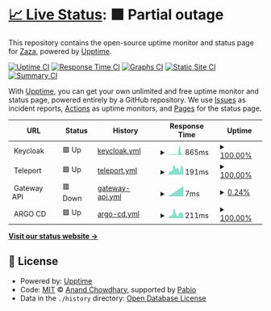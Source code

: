 # [📈 Live Status](https://zazathomas.github.io/upptime-monitor): <!--live status--> **🟧 Partial outage**

This repository contains the open-source uptime monitor and status page for [Zaza](https://zazathomas.github.io/upptime-monitor), powered by [Upptime](https://github.com/upptime/upptime).

[![Uptime CI](https://github.com/zazathomas/upptime-monitor/workflows/Uptime%20CI/badge.svg)](https://github.com/zazathomas/upptime-monitor/actions?query=workflow%3A%22Uptime+CI%22)
[![Response Time CI](https://github.com/zazathomas/upptime-monitor/workflows/Response%20Time%20CI/badge.svg)](https://github.com/zazathomas/upptime-monitor/actions?query=workflow%3A%22Response+Time+CI%22)
[![Graphs CI](https://github.com/zazathomas/upptime-monitor/workflows/Graphs%20CI/badge.svg)](https://github.com/zazathomas/upptime-monitor/actions?query=workflow%3A%22Graphs+CI%22)
[![Static Site CI](https://github.com/zazathomas/upptime-monitor/workflows/Static%20Site%20CI/badge.svg)](https://github.com/zazathomas/upptime-monitor/actions?query=workflow%3A%22Static+Site+CI%22)
[![Summary CI](https://github.com/zazathomas/upptime-monitor/workflows/Summary%20CI/badge.svg)](https://github.com/zazathomas/upptime-monitor/actions?query=workflow%3A%22Summary+CI%22)

With [Upptime](https://upptime.js.org), you can get your own unlimited and free uptime monitor and status page, powered entirely by a GitHub repository. We use [Issues](https://github.com/zazathomas/upptime-monitor/issues) as incident reports, [Actions](https://github.com/zazathomas/upptime-monitor/actions) as uptime monitors, and [Pages](https://zazathomas.github.io/upptime-monitor) for the status page.

<!--start: status pages-->
<!-- This summary is generated by Upptime (https://github.com/upptime/upptime) -->
<!-- Do not edit this manually, your changes will be overwritten -->
<!-- prettier-ignore -->
| URL | Status | History | Response Time | Uptime |
| --- | ------ | ------- | ------------- | ------ |
| <img alt="" src="https://icons.duckduckgo.com/ip3/null.ico" height="13"> Keycloak | 🟩 Up | [keycloak.yml](https://github.com/zazathomas/upptime-monitor/commits/HEAD/history/keycloak.yml) | <details><summary><img alt="Response time graph" src="./graphs/keycloak/response-time-week.png" height="20"> 865ms</summary><br><a href="https://zazathomas.github.io/upptime-monitor/history/keycloak"><img alt="Response time 374" src="https://img.shields.io/endpoint?url=https%3A%2F%2Fraw.githubusercontent.com%2Fzazathomas%2Fupptime-monitor%2FHEAD%2Fapi%2Fkeycloak%2Fresponse-time.json"></a><br><a href="https://zazathomas.github.io/upptime-monitor/history/keycloak"><img alt="24-hour response time 357" src="https://img.shields.io/endpoint?url=https%3A%2F%2Fraw.githubusercontent.com%2Fzazathomas%2Fupptime-monitor%2FHEAD%2Fapi%2Fkeycloak%2Fresponse-time-day.json"></a><br><a href="https://zazathomas.github.io/upptime-monitor/history/keycloak"><img alt="7-day response time 865" src="https://img.shields.io/endpoint?url=https%3A%2F%2Fraw.githubusercontent.com%2Fzazathomas%2Fupptime-monitor%2FHEAD%2Fapi%2Fkeycloak%2Fresponse-time-week.json"></a><br><a href="https://zazathomas.github.io/upptime-monitor/history/keycloak"><img alt="30-day response time 497" src="https://img.shields.io/endpoint?url=https%3A%2F%2Fraw.githubusercontent.com%2Fzazathomas%2Fupptime-monitor%2FHEAD%2Fapi%2Fkeycloak%2Fresponse-time-month.json"></a><br><a href="https://zazathomas.github.io/upptime-monitor/history/keycloak"><img alt="1-year response time 374" src="https://img.shields.io/endpoint?url=https%3A%2F%2Fraw.githubusercontent.com%2Fzazathomas%2Fupptime-monitor%2FHEAD%2Fapi%2Fkeycloak%2Fresponse-time-year.json"></a></details> | <details><summary><a href="https://zazathomas.github.io/upptime-monitor/history/keycloak">100.00%</a></summary><a href="https://zazathomas.github.io/upptime-monitor/history/keycloak"><img alt="All-time uptime 82.63%" src="https://img.shields.io/endpoint?url=https%3A%2F%2Fraw.githubusercontent.com%2Fzazathomas%2Fupptime-monitor%2FHEAD%2Fapi%2Fkeycloak%2Fuptime.json"></a><br><a href="https://zazathomas.github.io/upptime-monitor/history/keycloak"><img alt="24-hour uptime 100.00%" src="https://img.shields.io/endpoint?url=https%3A%2F%2Fraw.githubusercontent.com%2Fzazathomas%2Fupptime-monitor%2FHEAD%2Fapi%2Fkeycloak%2Fuptime-day.json"></a><br><a href="https://zazathomas.github.io/upptime-monitor/history/keycloak"><img alt="7-day uptime 100.00%" src="https://img.shields.io/endpoint?url=https%3A%2F%2Fraw.githubusercontent.com%2Fzazathomas%2Fupptime-monitor%2FHEAD%2Fapi%2Fkeycloak%2Fuptime-week.json"></a><br><a href="https://zazathomas.github.io/upptime-monitor/history/keycloak"><img alt="30-day uptime 78.52%" src="https://img.shields.io/endpoint?url=https%3A%2F%2Fraw.githubusercontent.com%2Fzazathomas%2Fupptime-monitor%2FHEAD%2Fapi%2Fkeycloak%2Fuptime-month.json"></a><br><a href="https://zazathomas.github.io/upptime-monitor/history/keycloak"><img alt="1-year uptime 82.63%" src="https://img.shields.io/endpoint?url=https%3A%2F%2Fraw.githubusercontent.com%2Fzazathomas%2Fupptime-monitor%2FHEAD%2Fapi%2Fkeycloak%2Fuptime-year.json"></a></details>
| <img alt="" src="https://icons.duckduckgo.com/ip3/null.ico" height="13"> Teleport | 🟩 Up | [teleport.yml](https://github.com/zazathomas/upptime-monitor/commits/HEAD/history/teleport.yml) | <details><summary><img alt="Response time graph" src="./graphs/teleport/response-time-week.png" height="20"> 191ms</summary><br><a href="https://zazathomas.github.io/upptime-monitor/history/teleport"><img alt="Response time 255" src="https://img.shields.io/endpoint?url=https%3A%2F%2Fraw.githubusercontent.com%2Fzazathomas%2Fupptime-monitor%2FHEAD%2Fapi%2Fteleport%2Fresponse-time.json"></a><br><a href="https://zazathomas.github.io/upptime-monitor/history/teleport"><img alt="24-hour response time 227" src="https://img.shields.io/endpoint?url=https%3A%2F%2Fraw.githubusercontent.com%2Fzazathomas%2Fupptime-monitor%2FHEAD%2Fapi%2Fteleport%2Fresponse-time-day.json"></a><br><a href="https://zazathomas.github.io/upptime-monitor/history/teleport"><img alt="7-day response time 191" src="https://img.shields.io/endpoint?url=https%3A%2F%2Fraw.githubusercontent.com%2Fzazathomas%2Fupptime-monitor%2FHEAD%2Fapi%2Fteleport%2Fresponse-time-week.json"></a><br><a href="https://zazathomas.github.io/upptime-monitor/history/teleport"><img alt="30-day response time 260" src="https://img.shields.io/endpoint?url=https%3A%2F%2Fraw.githubusercontent.com%2Fzazathomas%2Fupptime-monitor%2FHEAD%2Fapi%2Fteleport%2Fresponse-time-month.json"></a><br><a href="https://zazathomas.github.io/upptime-monitor/history/teleport"><img alt="1-year response time 255" src="https://img.shields.io/endpoint?url=https%3A%2F%2Fraw.githubusercontent.com%2Fzazathomas%2Fupptime-monitor%2FHEAD%2Fapi%2Fteleport%2Fresponse-time-year.json"></a></details> | <details><summary><a href="https://zazathomas.github.io/upptime-monitor/history/teleport">100.00%</a></summary><a href="https://zazathomas.github.io/upptime-monitor/history/teleport"><img alt="All-time uptime 83.49%" src="https://img.shields.io/endpoint?url=https%3A%2F%2Fraw.githubusercontent.com%2Fzazathomas%2Fupptime-monitor%2FHEAD%2Fapi%2Fteleport%2Fuptime.json"></a><br><a href="https://zazathomas.github.io/upptime-monitor/history/teleport"><img alt="24-hour uptime 100.00%" src="https://img.shields.io/endpoint?url=https%3A%2F%2Fraw.githubusercontent.com%2Fzazathomas%2Fupptime-monitor%2FHEAD%2Fapi%2Fteleport%2Fuptime-day.json"></a><br><a href="https://zazathomas.github.io/upptime-monitor/history/teleport"><img alt="7-day uptime 100.00%" src="https://img.shields.io/endpoint?url=https%3A%2F%2Fraw.githubusercontent.com%2Fzazathomas%2Fupptime-monitor%2FHEAD%2Fapi%2Fteleport%2Fuptime-week.json"></a><br><a href="https://zazathomas.github.io/upptime-monitor/history/teleport"><img alt="30-day uptime 79.43%" src="https://img.shields.io/endpoint?url=https%3A%2F%2Fraw.githubusercontent.com%2Fzazathomas%2Fupptime-monitor%2FHEAD%2Fapi%2Fteleport%2Fuptime-month.json"></a><br><a href="https://zazathomas.github.io/upptime-monitor/history/teleport"><img alt="1-year uptime 83.49%" src="https://img.shields.io/endpoint?url=https%3A%2F%2Fraw.githubusercontent.com%2Fzazathomas%2Fupptime-monitor%2FHEAD%2Fapi%2Fteleport%2Fuptime-year.json"></a></details>
| <img alt="" src="https://icons.duckduckgo.com/ip3/null.ico" height="13"> Gateway API | 🟥 Down | [gateway-api.yml](https://github.com/zazathomas/upptime-monitor/commits/HEAD/history/gateway-api.yml) | <details><summary><img alt="Response time graph" src="./graphs/gateway-api/response-time-week.png" height="20"> 7ms</summary><br><a href="https://zazathomas.github.io/upptime-monitor/history/gateway-api"><img alt="Response time 27" src="https://img.shields.io/endpoint?url=https%3A%2F%2Fraw.githubusercontent.com%2Fzazathomas%2Fupptime-monitor%2FHEAD%2Fapi%2Fgateway-api%2Fresponse-time.json"></a><br><a href="https://zazathomas.github.io/upptime-monitor/history/gateway-api"><img alt="24-hour response time 0" src="https://img.shields.io/endpoint?url=https%3A%2F%2Fraw.githubusercontent.com%2Fzazathomas%2Fupptime-monitor%2FHEAD%2Fapi%2Fgateway-api%2Fresponse-time-day.json"></a><br><a href="https://zazathomas.github.io/upptime-monitor/history/gateway-api"><img alt="7-day response time 7" src="https://img.shields.io/endpoint?url=https%3A%2F%2Fraw.githubusercontent.com%2Fzazathomas%2Fupptime-monitor%2FHEAD%2Fapi%2Fgateway-api%2Fresponse-time-week.json"></a><br><a href="https://zazathomas.github.io/upptime-monitor/history/gateway-api"><img alt="30-day response time 7" src="https://img.shields.io/endpoint?url=https%3A%2F%2Fraw.githubusercontent.com%2Fzazathomas%2Fupptime-monitor%2FHEAD%2Fapi%2Fgateway-api%2Fresponse-time-month.json"></a><br><a href="https://zazathomas.github.io/upptime-monitor/history/gateway-api"><img alt="1-year response time 27" src="https://img.shields.io/endpoint?url=https%3A%2F%2Fraw.githubusercontent.com%2Fzazathomas%2Fupptime-monitor%2FHEAD%2Fapi%2Fgateway-api%2Fresponse-time-year.json"></a></details> | <details><summary><a href="https://zazathomas.github.io/upptime-monitor/history/gateway-api">0.24%</a></summary><a href="https://zazathomas.github.io/upptime-monitor/history/gateway-api"><img alt="All-time uptime 3.13%" src="https://img.shields.io/endpoint?url=https%3A%2F%2Fraw.githubusercontent.com%2Fzazathomas%2Fupptime-monitor%2FHEAD%2Fapi%2Fgateway-api%2Fuptime.json"></a><br><a href="https://zazathomas.github.io/upptime-monitor/history/gateway-api"><img alt="24-hour uptime 0.00%" src="https://img.shields.io/endpoint?url=https%3A%2F%2Fraw.githubusercontent.com%2Fzazathomas%2Fupptime-monitor%2FHEAD%2Fapi%2Fgateway-api%2Fuptime-day.json"></a><br><a href="https://zazathomas.github.io/upptime-monitor/history/gateway-api"><img alt="7-day uptime 0.24%" src="https://img.shields.io/endpoint?url=https%3A%2F%2Fraw.githubusercontent.com%2Fzazathomas%2Fupptime-monitor%2FHEAD%2Fapi%2Fgateway-api%2Fuptime-week.json"></a><br><a href="https://zazathomas.github.io/upptime-monitor/history/gateway-api"><img alt="30-day uptime 0.00%" src="https://img.shields.io/endpoint?url=https%3A%2F%2Fraw.githubusercontent.com%2Fzazathomas%2Fupptime-monitor%2FHEAD%2Fapi%2Fgateway-api%2Fuptime-month.json"></a><br><a href="https://zazathomas.github.io/upptime-monitor/history/gateway-api"><img alt="1-year uptime 3.13%" src="https://img.shields.io/endpoint?url=https%3A%2F%2Fraw.githubusercontent.com%2Fzazathomas%2Fupptime-monitor%2FHEAD%2Fapi%2Fgateway-api%2Fuptime-year.json"></a></details>
| <img alt="" src="https://icons.duckduckgo.com/ip3/null.ico" height="13"> ARGO CD | 🟩 Up | [argo-cd.yml](https://github.com/zazathomas/upptime-monitor/commits/HEAD/history/argo-cd.yml) | <details><summary><img alt="Response time graph" src="./graphs/argo-cd/response-time-week.png" height="20"> 211ms</summary><br><a href="https://zazathomas.github.io/upptime-monitor/history/argo-cd"><img alt="Response time 320" src="https://img.shields.io/endpoint?url=https%3A%2F%2Fraw.githubusercontent.com%2Fzazathomas%2Fupptime-monitor%2FHEAD%2Fapi%2Fargo-cd%2Fresponse-time.json"></a><br><a href="https://zazathomas.github.io/upptime-monitor/history/argo-cd"><img alt="24-hour response time 211" src="https://img.shields.io/endpoint?url=https%3A%2F%2Fraw.githubusercontent.com%2Fzazathomas%2Fupptime-monitor%2FHEAD%2Fapi%2Fargo-cd%2Fresponse-time-day.json"></a><br><a href="https://zazathomas.github.io/upptime-monitor/history/argo-cd"><img alt="7-day response time 211" src="https://img.shields.io/endpoint?url=https%3A%2F%2Fraw.githubusercontent.com%2Fzazathomas%2Fupptime-monitor%2FHEAD%2Fapi%2Fargo-cd%2Fresponse-time-week.json"></a><br><a href="https://zazathomas.github.io/upptime-monitor/history/argo-cd"><img alt="30-day response time 206" src="https://img.shields.io/endpoint?url=https%3A%2F%2Fraw.githubusercontent.com%2Fzazathomas%2Fupptime-monitor%2FHEAD%2Fapi%2Fargo-cd%2Fresponse-time-month.json"></a><br><a href="https://zazathomas.github.io/upptime-monitor/history/argo-cd"><img alt="1-year response time 320" src="https://img.shields.io/endpoint?url=https%3A%2F%2Fraw.githubusercontent.com%2Fzazathomas%2Fupptime-monitor%2FHEAD%2Fapi%2Fargo-cd%2Fresponse-time-year.json"></a></details> | <details><summary><a href="https://zazathomas.github.io/upptime-monitor/history/argo-cd">100.00%</a></summary><a href="https://zazathomas.github.io/upptime-monitor/history/argo-cd"><img alt="All-time uptime 20.14%" src="https://img.shields.io/endpoint?url=https%3A%2F%2Fraw.githubusercontent.com%2Fzazathomas%2Fupptime-monitor%2FHEAD%2Fapi%2Fargo-cd%2Fuptime.json"></a><br><a href="https://zazathomas.github.io/upptime-monitor/history/argo-cd"><img alt="24-hour uptime 100.00%" src="https://img.shields.io/endpoint?url=https%3A%2F%2Fraw.githubusercontent.com%2Fzazathomas%2Fupptime-monitor%2FHEAD%2Fapi%2Fargo-cd%2Fuptime-day.json"></a><br><a href="https://zazathomas.github.io/upptime-monitor/history/argo-cd"><img alt="7-day uptime 100.00%" src="https://img.shields.io/endpoint?url=https%3A%2F%2Fraw.githubusercontent.com%2Fzazathomas%2Fupptime-monitor%2FHEAD%2Fapi%2Fargo-cd%2Fuptime-week.json"></a><br><a href="https://zazathomas.github.io/upptime-monitor/history/argo-cd"><img alt="30-day uptime 25.03%" src="https://img.shields.io/endpoint?url=https%3A%2F%2Fraw.githubusercontent.com%2Fzazathomas%2Fupptime-monitor%2FHEAD%2Fapi%2Fargo-cd%2Fuptime-month.json"></a><br><a href="https://zazathomas.github.io/upptime-monitor/history/argo-cd"><img alt="1-year uptime 20.14%" src="https://img.shields.io/endpoint?url=https%3A%2F%2Fraw.githubusercontent.com%2Fzazathomas%2Fupptime-monitor%2FHEAD%2Fapi%2Fargo-cd%2Fuptime-year.json"></a></details>

<!--end: status pages-->

[**Visit our status website →**](https://zazathomas.github.io/upptime-monitor)

## 📄 License

- Powered by: [Upptime](https://github.com/upptime/upptime)
- Code: [MIT](./LICENSE) © [Anand Chowdhary](https://anandchowdhary.com), supported by [Pabio](https://pabio.com)
- Data in the `./history` directory: [Open Database License](https://opendatacommons.org/licenses/odbl/1-0/)
